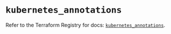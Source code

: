 # `kubernetes_annotations`

Refer to the Terraform Registry for docs: [`kubernetes_annotations`](https://registry.terraform.io/providers/hashicorp/kubernetes/2.33.0/docs/resources/annotations).

